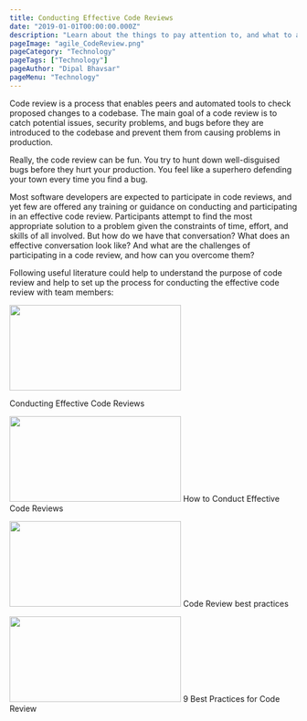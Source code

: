 ```yaml
---
title: Conducting Effective Code Reviews
date: "2019-01-01T00:00:00.000Z"
description: "Learn about the things to pay attention to, and what to automate while reviewing code so that you can increase the speed and the quality of code reviews in your organization."
pageImage: "agile_CodeReview.png"
pageCategory: "Technology"
pageTags: ["Technology"]
pageAuthor: "Dipal Bhavsar"
pageMenu: "Technology"
---
```


Code review is a process that enables peers and automated tools to check proposed changes to a codebase. The main goal of a code review is to catch potential issues, security problems, and bugs before they are introduced to the codebase and prevent them from causing problems in production.

Really, the code review can be fun. You try to hunt down well-disguised bugs before they hurt your production. You feel like a superhero defending your town every time you find a bug.

Most software developers are expected to participate in code reviews, and yet few are offered any training or guidance on conducting and participating in an effective code review. Participants attempt to find the most appropriate solution to a problem given the constraints of time, effort, and skills of all involved. But how do we have that conversation? What does an effective conversation look like? And what are the challenges of participating in a code review, and how can you overcome them?

Following useful literature could help to understand the purpose of code review and help to set up the process for conducting the effective code review with team members:


<a href="https://auth0.com/blog/conducting-effective-code-reviews"><img src = "https://cdn.auth0.com/blog/illustration/code-review-discussion.png" style="width:300px;height:150px;" /></a>

Conducting Effective Code Reviews

<a href="https://www.digitalocean.com/blog/how-to-conduct-effective-code-reviews"><img src = "https://images.prismic.io/www-static/287bb0dc-2d4f-41ac-b8e7-cc701e3e1d23_CodeReview_blog.png" style="width:300px;height:150px;" /></a>
How to Conduct Effective Code Reviews

<a href="https://www.ltvco.com/engineering/conducting-effective-code-reviews"><img src = "https://ltv-content.ltvco.com/1600x0/filters:format(jpeg)/filters:quality(70)/2019-11-21-code_review.jpg" style="width:300px;height:150px;" /></a>
Code Review best practices

<a href="https://www.perforce.com/blog/qac/9-best-practices-for-code-review"><img src = "https://www.perforce.com/sites/default/files/image/2018-12/image-blog-best-practices-code-reviews.jpg" style="width:300px;height:150px;" /></a>
9 Best Practices for Code Review
